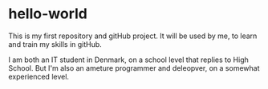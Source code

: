 # hello-world
This is my first repository and gitHub project. It will be used by me, to learn and train my skills in gitHub.

I am both an IT student in Denmark, on a school level that replies to High School. But I'm also an ameture programmer and deleopver, on a somewhat experienced level.
